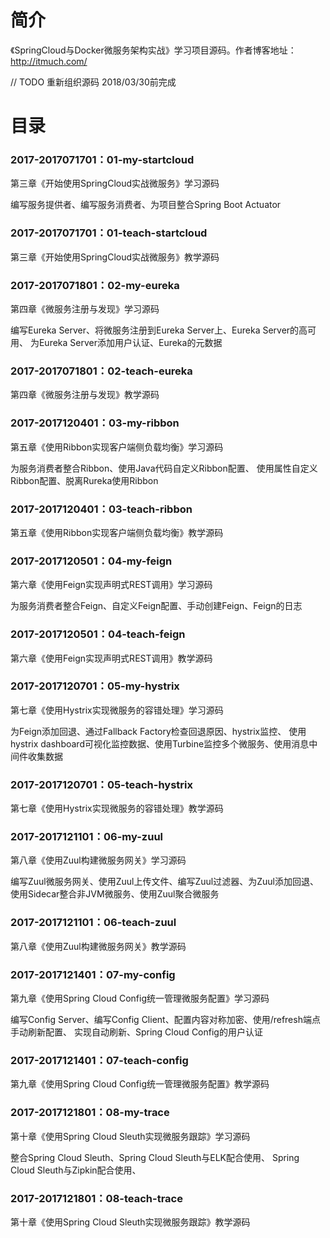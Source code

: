 # 简介 

《SpringCloud与Docker微服务架构实战》学习项目源码。作者博客地址：http://itmuch.com/

// TODO 重新组织源码 2018/03/30前完成

# 目录 

### 2017-2017071701：01-my-startcloud<br>
第三章《开始使用SpringCloud实战微服务》学习源码
<p>
编写服务提供者、编写服务消费者、为项目整合Spring Boot Actuator
</p>

### 2017-2017071701：01-teach-startcloud<br>
第三章《开始使用SpringCloud实战微服务》教学源码

### 2017-2017071801：02-my-eureka<br>
第四章《微服务注册与发现》学习源码
<p>
编写Eureka Server、将微服务注册到Eureka Server上、Eureka Server的高可用、
为Eureka Server添加用户认证、Eureka的元数据
</p>

### 2017-2017071801：02-teach-eureka<br>
第四章《微服务注册与发现》教学源码

### 2017-2017120401：03-my-ribbon<br>
第五章《使用Ribbon实现客户端侧负载均衡》学习源码
<p>
为服务消费者整合Ribbon、使用Java代码自定义Ribbon配置、
使用属性自定义Ribbon配置、脱离Rureka使用Ribbon
</p>

### 2017-2017120401：03-teach-ribbon<br>
第五章《使用Ribbon实现客户端侧负载均衡》教学源码

### 2017-2017120501：04-my-feign<br>
第六章《使用Feign实现声明式REST调用》学习源码
<p>
为服务消费者整合Feign、自定义Feign配置、手动创建Feign、Feign的日志
</p>

### 2017-2017120501：04-teach-feign<br>
第六章《使用Feign实现声明式REST调用》教学源码

### 2017-2017120701：05-my-hystrix<br>
第七章《使用Hystrix实现微服务的容错处理》学习源码
<p>
为Feign添加回退、通过Fallback Factory检查回退原因、hystrix监控、
使用hystrix dashboard可视化监控数据、使用Turbine监控多个微服务、使用消息中间件收集数据
</p>

### 2017-2017120701：05-teach-hystrix<br>
第七章《使用Hystrix实现微服务的容错处理》教学源码

### 2017-2017121101：06-my-zuul<br>
第八章《使用Zuul构建微服务网关》学习源码
<p>
编写Zuul微服务网关、使用Zuul上传文件、编写Zuul过滤器、为Zuul添加回退、
使用Sidecar整合非JVM微服务、使用Zuul聚合微服务
</p>

### 2017-2017121101：06-teach-zuul<br>
第八章《使用Zuul构建微服务网关》教学源码

### 2017-2017121401：07-my-config<br>
第九章《使用Spring Cloud Config统一管理微服务配置》学习源码
<p>
编写Config Server、编写Config Client、配置内容对称加密、使用/refresh端点手动刷新配置、
实现自动刷新、Spring Cloud Config的用户认证
</p>

### 2017-2017121401：07-teach-config<br>
第九章《使用Spring Cloud Config统一管理微服务配置》教学源码

### 2017-2017121801：08-my-trace<br>
第十章《使用Spring Cloud Sleuth实现微服务跟踪》学习源码
<p>
整合Spring Cloud Sleuth、Spring Cloud Sleuth与ELK配合使用、
Spring Cloud Sleuth与Zipkin配合使用、
</p>

### 2017-2017121801：08-teach-trace<br>
第十章《使用Spring Cloud Sleuth实现微服务跟踪》教学源码
